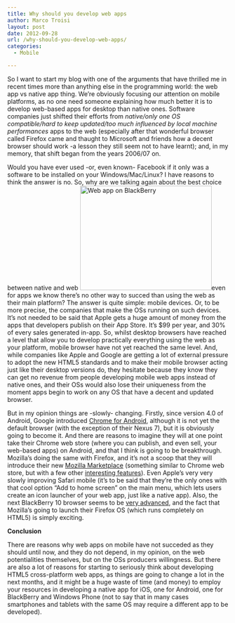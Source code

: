 ```yaml
---
title: Why should you develop web apps
author: Marco Troisi
layout: post
date: 2012-09-28
url: /why-should-you-develop-web-apps/
categories:
  - Mobile

---
```

So I want to start my blog with one of the arguments that have thrilled me in recent times more than anything else in the programming world: the web app vs native app thing. We&#8217;re obviously focusing our attention on mobile platforms, as no one need someone explaining how much better it is to develop web-based apps for desktop than native ones. Software companies just shifted their efforts from _native/only one OS compatible/hard to keep updated/too much influenced by local machine performances_ apps to the web (especially after that wonderful browser called Firefox came and thaught to Microsoft and friends how a decent browser should work -a lesson they still seem not to have learnt); and, in my memory, that shift began from the years 2006/07 on.

<!--more-->

Would you have ever used -or, even known- Facebook if it only was a software to be installed on your Windows/Mac/Linux? I have reasons to think the answer is no. So, why are we talking again about the best choice between native and web [<img class="alignright size-medium wp-image-27" title="blackberry_screen" alt="Web app on BlackBerry" src="http://www.marcotroisi.com/wp-content/uploads/2012/09/blackberry_screen-300x238.png" width="300" height="238" srcset="http://www.marcotroisi.com/wp-content/uploads/2012/09/blackberry_screen-300x238.png 300w, http://www.marcotroisi.com/wp-content/uploads/2012/09/blackberry_screen.png 383w" sizes="(max-width: 300px) 100vw, 300px" />][1]even for apps we know there&#8217;s no other way to succed than using the web as their main platform? The answer is quite simple: mobile devices. Or, to be more precise, the companies that make the OSs running on such devices. It&#8217;s not needed to be said that Apple gets a huge amount of money from the apps that developers publish on their App Store. It&#8217;s $99 per year, and 30% of every sales generated in-app. So, whilst desktop browsers have reached a level that allow you to develop practically everything using the web as your platform, mobile browser have not yet reached the same level. And, while companies like Apple and Google are getting a lot of external pressure to adopt the new HTML5 standards and to make their mobile browser acting just like their desktop versions do, they hesitate because they know they can get no revenue from people developing mobile web apps instead of native ones, and their OSs would also lose their uniqueness from the moment apps begin to work on any OS that have a decent and updated browser.

But in my opinion things are -slowly- changing. Firstly, since version 4.0 of Android, Google introduced [Chrome for Android][2], although it is not yet the default browser (with the exception of their Nexus 7), but it is obviously going to become it. And there are reasons to imagine they will at one point take their Chrome web store (where you can publish, and even sell, your web-based apps) on Android, and that I think is going to be breakthrough. Mozilla&#8217;s doing the same with Firefox, and it&#8217;s not a scoop that they will introduce their new [Mozilla Marketplace][3] (something similar to Chrome web store, but with a few other [interesting features][4]). Even Apple&#8217;s very very slowly improving Safari mobile (it&#8217;s to be said that they&#8217;re the only ones with that cool option &#8220;Add to home screen&#8221; on the main menu, which lets users create an icon launcher of your web app, just like a native app). Also, the next BlackBerry 10 browser seems to be [very advanced][5], and the fact that Mozilla&#8217;s going to launch their Firefox OS (which runs completely on HTML5) is simply exciting.

**Conclusion**

There are reasons why web apps on mobile have not succeded as they should until now, and they do not depend, in my opinion, on the web potentialities themselves, but on the OSs producers willingness. But there are also a lot of reasons for starting to seriously think about developing HTML5 cross-platform web apps, as things are going to change a lot in the next months, and it might be a huge waste of time (and money) to employ your resources in developing a native app for iOS, one for Android, one for BlackBerry and Windows Phone (not to say that in many cases smartphones and tablets with the same OS may require a different app to be developed).

&nbsp;

 [1]: http://www.marcotroisi.com/wp-content/uploads/2012/09/blackberry_screen.png
 [2]: http://www.google.com/intl/en/chrome/browser/mobile/android.html
 [3]: https://marketplace.mozilla.org/
 [4]: http://liliputing.com/2012/06/mozilla-marketplace-goes-live-install-web-apps-like-native-pc-apps.html
 [5]: http://html5test.com/compare/browser/bb10.html
